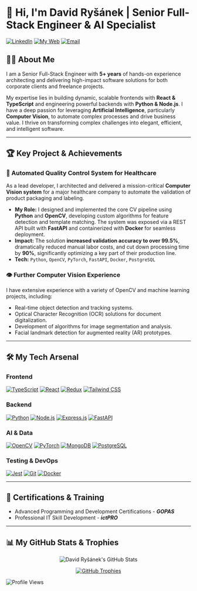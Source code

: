 # 👋 Hi, I'm David Ryšánek | Senior Full-Stack Engineer & AI Specialist

[![LinkedIn](https://img.shields.io/badge/-LinkedIn-0A66C2?style=for-the-badge&logo=linkedin&logoColor=white)](https://www.linkedin.com/in/david-ry%C5%A1%C3%A1nek-aa088a20a/)
[![My Web](https://img.shields.io/badge/-Portfolio%20Website-0d6f7a?style=for-the-badge&logo=vercel&logoColor=white)](https://web-cv-wine.vercel.app)
[![Email](https://img.shields.io/badge/-Contact%20Me-D14836?style=for-the-badge&logo=gmail&logoColor=white)](mailto:dawelich@gmail.com)

## 👨‍💻 About Me

I am a Senior Full-Stack Engineer with **5+ years** of hands-on experience architecting and delivering high-impact software solutions for both corporate clients and freelance projects.

My expertise lies in building dynamic, scalable frontends with **React & TypeScript** and engineering powerful backends with **Python & Node.js**. I have a deep passion for leveraging **Artificial Intelligence**, particularly **Computer Vision**, to automate complex processes and drive business value. I thrive on transforming complex challenges into elegant, efficient, and intelligent software.

---

## 🏆 Key Project & Achievements

### 🤖 Automated Quality Control System for Healthcare
As a lead developer, I architected and delivered a mission-critical **Computer Vision system** for a major healthcare company to automate the validation of product packaging and labeling.

* **My Role:** I designed and implemented the core CV pipeline using **Python** and **OpenCV**, developing custom algorithms for feature detection and template matching. The system was exposed via a REST API built with **FastAPI** and containerized with **Docker** for seamless deployment.
* **Impact:** The solution **increased validation accuracy to over 99.5%**, dramatically reduced manual labor costs, and cut down processing time by **90%**, significantly optimizing a key part of their production line.
* **Tech:** `Python`, `OpenCV`, `PyTorch`, `FastAPI`, `Docker`, `PostgreSQL`

### 👁️ Further Computer Vision Experience
I have extensive experience with a variety of OpenCV and machine learning projects, including:
-   Real-time object detection and tracking systems.
-   Optical Character Recognition (OCR) solutions for document digitalization.
-   Development of algorithms for image segmentation and analysis.
-   Facial landmark detection for augmented reality (AR) prototypes.

---

## 🛠️ My Tech Arsenal

### Frontend
<p>
    <a href="https://www.typescriptlang.org/"><img alt="TypeScript" src="https://img.shields.io/badge/TypeScript-3178C6?style=for-the-badge&logo=typescript&logoColor=white"></a>
    <a href="https://reactjs.org/"><img alt="React" src="https://img.shields.io/badge/React-61DAFB?style=for-the-badge&logo=react&logoColor=black"></a>
    <a href="https://redux.js.org/"><img alt="Redux" src="https://img.shields.io/badge/Redux-764ABC?style=for-the-badge&logo=redux&logoColor=white"></a>
    <a href="https://tailwindcss.com/"><img alt="Tailwind CSS" src="https://img.shields.io/badge/Tailwind_CSS-06B6D4?style=for-the-badge&logo=tailwindcss&logoColor=white"></a>
</p>

### Backend
<p>
    <a href="https://www.python.org/"><img alt="Python" src="https://img.shields.io/badge/Python-3776AB?style=for-the-badge&logo=python&logoColor=white"></a>
    <a href="https://nodejs.org/"><img alt="Node.js" src="https://img.shields.io/badge/Node.js-339933?style=for-the-badge&logo=nodedotjs&logoColor=white"></a>
    <a href="https://expressjs.com/"><img alt="Express.js" src="https://img.shields.io/badge/Express.js-000000?style=for-the-badge&logo=express&logoColor=white"></a>
    <a href="https://fastapi.tiangolo.com/"><img alt="FastAPI" src="https://img.shields.io/badge/FastAPI-009688?style=for-the-badge&logo=fastapi&logoColor=white"></a>
</p>

### AI & Data
<p>
    <a href="https://opencv.org/"><img alt="OpenCV" src="https://img.shields.io/badge/OpenCV-5C3EE8?style=for-the-badge&logo=opencv&logoColor=white"></a>
    <a href="https://pytorch.org/"><img alt="PyTorch" src="https://img.shields.io/badge/PyTorch-EE4C2C?style=for-the-badge&logo=pytorch&logoColor=white"></a>
    <a href="https://www.mongodb.com/"><img alt="MongoDB" src="https://img.shields.io/badge/MongoDB-47A248?style=for-the-badge&logo=mongodb&logoColor=white"></a>
    <a href="https://www.postgresql.org/"><img alt="PostgreSQL" src="https://img.shields.io/badge/PostgreSQL-4169E1?style=for-the-badge&logo=postgresql&logoColor=white"></a>
</p>

### Testing & DevOps
<p>
    <a href="https://jestjs.io/"><img alt="Jest" src="https://img.shields.io/badge/Jest-C21325?style=for-the-badge&logo=jest&logoColor=white"></a>
    <a href="https://git-scm.com/"><img alt="Git" src="https://img.shields.io/badge/Git-F05032?style=for-the-badge&logo=git&logoColor=white"></a>
    <a href="https://www.docker.com/"><img alt="Docker" src="https://img.shields.io/badge/Docker-2496ED?style=for-the-badge&logo=docker&logoColor=white"></a>
</p>

---

## 🏅 Certifications & Training

-   Advanced Programming and Development Certifications - ***GOPAS***
-   Professional IT Skill Development - ***ictPRO***

---

## 📊 My GitHub Stats & Trophies

<p align="center">
  <img src="https://github-readme-stats.vercel.app/api?username=RysanekDavid&show_icons=true&hide_border=false&title_color=ff652f&icon_color=FFE400&bg_color=09131B&text_color=ffffff&border_color=0c1a25" alt="David Ryšánek's GitHub Stats" />
</p>
<p align="center">
  <a href="https://github.com/ryo-ma/github-profile-trophy">
    <img src="https://github-profile-trophy.vercel.app/?username=RysanekDavid&theme=onedark&column=7" alt="GitHub Trophies" />
  </a>
</p>

![Profile Views](https://komarev.com/ghpvc/?username=RysanekDavid&style=for-the-badge)
